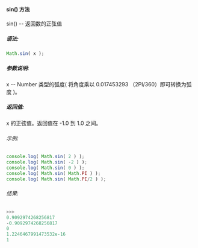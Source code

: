 #### sin() 方法

  sin() -- 返回数的正弦值

##### 语法:

  ```javascript
  Math.sin( x );
  ```

##### 参数说明:

  x -- Number 类型的弧度( 将角度乘以 0.017453293 （2PI/360）即可转换为弧度 )。
  
##### 返回值:

  x 的正弦值。返回值在 -1.0 到 1.0 之间。
   
###### 示例:

  ```javascript
  console.log( Math.sin( 2 ) );
  console.log( Math.sin( -2 ) );
  console.log( Math.sin( 0 ) );
  console.log( Math.sin( Math.PI ) );
  console.log( Math.sin( Math.PI/2 ) );
  ```

###### 结果:

  ```javascript
  >>>
  0.9092974268256817
  -0.9092974268256817
  0
  1.2246467991473532e-16
  1
  ```
